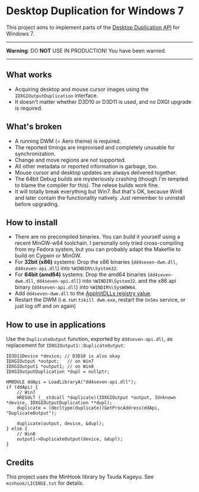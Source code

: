 Desktop Duplication for Windows 7
=================================

This project aims to implement parts of the [Desktop Duplication API](https://msdn.microsoft.com/en-us/library/windows/desktop/hh404487%28v=vs.85%29.aspx) for Windows 7.

---

**Warning**: DO **NOT** USE IN PRODUCTION! You have been warned.

---

What works
----------
* Acquiring desktop and mouse cursor images using the `IDXGIOutputDuplication` interface.
* It doesn't matter whether D3D10 or D3D11 is used, and no DXGI upgrade is required.

What's broken
-------------
* A running DWM (= Aero theme) is required.
* The reported timings are improvised and completely unusable for synchronization.
* Change and move regions are not supported.
* All other metadata or reported information is garbage, too.
* Mouse cursor and desktop updates are always delivered together.
* The 64bit Debug builds are mysteriously crashing (though I'm tempted to blame the compiler for this).
  The relese builds work fine.
* It will totally break everything but Win7. But that's OK, because Win8 and later
  contain the functionality natively. Just remember to uninstall before upgrading.

How to install
--------------
* There are no precompiled binaries. You can build it yourself using a recent MinGW-w64 toolchain.
  I personally only tried cross-compiling from my Fedora system, but you can probably adapt the Makefile
  to build on Cygwin or MinGW.
* For **32bit (x86)** systems: Drop the x86 binaries (`dd4seven-dwm.dll`, `dd4seven-api.dll`) into `%WINDIR%\System32`.
* For **64bit (amd64)** systems: Drop the amd64 binaries (`dd4seven-dwm.dll`, `dd4seven-api.dll`) into `%WINDIR\System32`.
  and the x86 api binary (`dd4seven-api.dll`) into `%WINDIR%\SysWOW64`.
* Add `dd4seven-dwm.dll` to the [AppInitDLLs registry value](https://msdn.microsoft.com/en-us/library/dd744762(v=VS.85).aspx).
* Restart the DWM (i.e. run `tskill dwm.exe`, restart the `UxSms` service, or just log off and on again)

How to use in applications
--------------------------
Use the `DuplicateOutput` function, exported by `dd4seven-api.dll`, as replacement for `IDXGIOutput1::DuplicateOutput`:

    ID3D11Device *device; // D3D10 is also okay
    IDXGIOutput *output;   // on Win7
    IDXGIOutput1 *output1; // on Win8
    IDXGIOutputDuplication *dupl = nullptr;

    HMODULE ddApi = LoadLibraryA("dd4seven-api.dll");
    if (ddApi) {
        // Win7
        HRESULT (__stdcall *duplicate)(IDXGIOutput *output, IUnknown *device, IDXGIOutputDuplication **dupl);
        duplicate = (decltype(duplicate))GetProcAddress(ddApi, "DuplicateOutput");

        duplicate(output, device, &dupl);
    } else {
        // Win8
        output1->DuplicateOutput(device, &dupl);
    }


Credits
-------
This project uses the MinHook library by Tsuda Kageyu. See `minhook/LICENSE.txt` for details.
